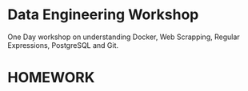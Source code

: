 # Data Engineering Workshop

One Day workshop on understanding Docker, Web Scrapping, Regular Expressions, PostgreSQL and Git.

# HOMEWORK
